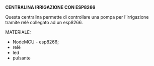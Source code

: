 **CENTRALINA IRRIGAZIONE CON ESP8266** 

Questa centralina permette di controllare una pompa per l'irrigazione tramite relè collegato ad un esp8266.

MATERIALE:
- NodeMCU - esp8266;
- relè
- led
- pulsante

